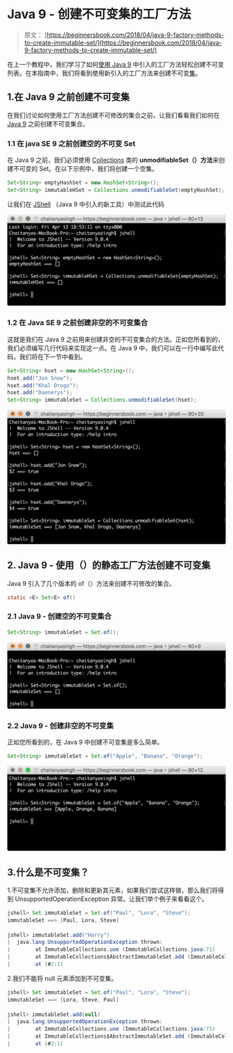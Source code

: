 # Java 9 - 创建不可变集的工厂方法

> 原文： [https://beginnersbook.com/2018/04/java-9-factory-methods-to-create-immutable-set/](https://beginnersbook.com/2018/04/java-9-factory-methods-to-create-immutable-set/)

在上一个教程中，我们学习了如何[使用 Java 9](https://beginnersbook.com/2018/04/java-9-factory-method-to-create-immutable-list/) 中引入的工厂方法轻松创建不可变列表。在本指南中，我们将看到使用新引入的工厂方法来创建不可变[集](https://beginnersbook.com/2013/12/hashset-class-in-java-with-example/)。

## 1.在 Java 9 之前创建不可变集

在我们讨论如何使用工厂方法创建不可修改的集合之前，让我们看看我们如何在 [Java 9](https://beginnersbook.com/2018/04/java-9-features-with-examples/) 之前创建不可变集合。

### 1.1 在 java SE 9 之前创建空的不可变 Set

在 Java 9 之前，我们必须使用 [Collections](https://beginnersbook.com/java-collections-tutorials/) 类的 **unmodifiableSet（）方法**来创建不可变的 Set。在以下示例中，我们将创建一个空集。

```java
Set<String> emptyHashSet = new HashSet<String>();
Set<String> immutableHSet = Collections.unmodifiableSet(emptyHashSet);
```

让我们在 [JShell](https://beginnersbook.com/2018/04/java-9-jshell-repl/) （Java 9 中引入的新工具）中测试此代码

![Creating Empty Set Before Java 9](img/fe17c0a141669d16d226e9445d0e7fb6.jpg)

### 1.2 在 Java SE 9 之前创建非空的不可变集合

这就是我们在 Java 9 之前用来创建非空的不可变集合的方法。正如您所看到的，我们必须编写几行代码来实现这一点。在 Java 9 中，我们可以在一行中编写此代码，我们将在下一节中看到。

```java
Set<String> hset = new HashSet<String>();
hset.add("Jon Snow");
hset.add("Khal Drogo");
hset.add("Daenerys");
Set<String> immutableSet = Collections.unmodifiableSet(hset); 
```

![Non Empty immutable Set before java 9](img/2b4dd6c053df25c427f0a2540bb585ff.jpg)

## 2\. Java 9 - 使用（）的静态工厂方法创建不可变集

Java 9 引入了几个版本的 of（）方法来创建不可修改的集合。

```java
static <E> Set<E> of()
```

### 2.1 Java 9 - 创建空的不可变集合

```java
Set<String> immutableSet = Set.of();
```

![Creating Empty Set in Java 9 using Factory Methods](img/258153f3df024300994f1ff034cf8d1d.jpg)

### 2.2 Java 9 - 创建非空的不可变集

正如您所看到的，在 Java 9 中创建不可变集是多么简单。

```java
Set<String> immutableSet = Set.of("Apple", "Banana", "Orange");
```

![Creating Non Empty Set in Java 9 using method of()](img/14d876da74ee63cfa3e12c299ac28731.jpg)

## 3.什么是不可变集？

1.不可变集不允许添加，删除和更新其元素，如果我们尝试这样做，那么我们将得到 UnsupportedOperationException 异常。让我们举个例子来看看这个。

```java
jshell> Set immutableSet = Set.of("Paul", "Lora", "Steve");
immutableSet ==> [Paul, Lora, Steve]

jshell> immutableSet.add("Harry")
|  java.lang.UnsupportedOperationException thrown: 
|        at ImmutableCollections.uoe (ImmutableCollections.java:71)
|        at ImmutableCollections$AbstractImmutableSet.add (ImmutableCollections.java:281)
|        at (#2:1)
```

2.我们不能将 null 元素添加到不可变集。

```java
jshell> Set immutableSet = Set.of("Paul", "Lora", "Steve");
immutableSet ==> [Lora, Steve, Paul]

jshell> immutableSet.add(null)
|  java.lang.UnsupportedOperationException thrown: 
|        at ImmutableCollections.uoe (ImmutableCollections.java:71)
|        at ImmutableCollections$AbstractImmutableSet.add (ImmutableCollections.java:281)
|        at (#2:1)
```